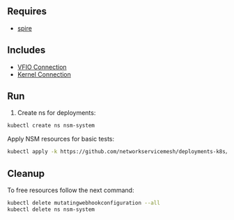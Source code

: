 ## Requires

- [spire](../spire)

## Includes

- [VFIO Connection](../use-cases/Vfio2Noop)
- [Kernel Connection](../use-cases/SriovKernel2Noop)

## Run

1. Create ns for deployments:
```bash
kubectl create ns nsm-system
```

Apply NSM resources for basic tests:
```bash
kubectl apply -k https://github.com/networkservicemesh/deployments-k8s/examples/sriov?ref=87553a78b3667b7d03822d74e7789939446b52b8
```

## Cleanup

To free resources follow the next command:
```bash
kubectl delete mutatingwebhookconfiguration --all
kubectl delete ns nsm-system
```
